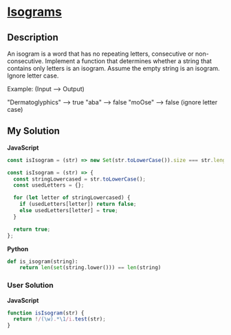 # [Isograms](https://www.codewars.com/kata/54ba84be607a92aa900000f1)

## Description

An isogram is a word that has no repeating letters, consecutive or non-consecutive. Implement a function that determines whether a string that contains only letters is an isogram. Assume the empty string is an isogram. Ignore letter case.

Example: (Input --> Output)

"Dermatoglyphics" --> true
"aba" --> false
"moOse" --> false (ignore letter case)

## My Solution

**JavaScript**

```js
const isIsogram = (str) => new Set(str.toLowerCase()).size === str.length;
```

```js
const isIsogram = (str) => {
  const stringLowercased = str.toLowerCase();
  const usedLetters = {};

  for (let letter of stringLowercased) {
    if (usedLetters[letter]) return false;
    else usedLetters[letter] = true;
  }

  return true;
};
```

**Python**

```py
def is_isogram(string):
    return len(set(string.lower())) == len(string)
```

### User Solution

**JavaScript**

```js
function isIsogram(str) {
  return !/(\w).*\1/i.test(str);
}
```
